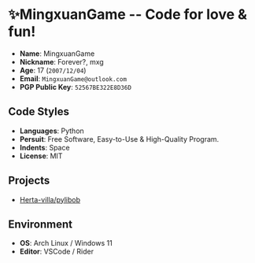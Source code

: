 # ✨MingxuanGame -- Code for love & fun!

- __Name__: MingxuanGame
- __Nickname__: Forever?, mxg
- __Age__: 17 (`2007/12/04`)
- __Email__: `MingxuanGame@outlook.com`
- __PGP Public Key__: `52567BE322E8D36D`

## Code Styles

- __Languages__: Python
- __Persuit__: Free Software, Easy-to-Use & High-Quality Program.
- __Indents__: Space
- __License__: MIT

## Projects

- [Herta-villa/pylibob](https://github.com/Herta-villa/pylibob)

## Environment

- __OS__: Arch Linux / Windows 11
- __Editor__: VSCode / Rider